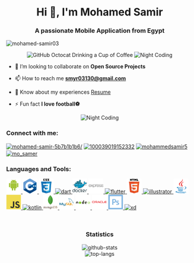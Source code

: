 <h1 align="center">Hi 👋, I'm Mohamed Samir</h1>
<h3 align="center">A passionate Mobile Application from Egypt</h3>

<p align="left"> <img src="https://komarev.com/ghpvc/?username=mohamed-samir03&label=Profile%20views&color=0e75b6&style=flat" alt="mohamed-samir03" /> </p>


<div align=center>
        <img src="https://user-images.githubusercontent.com/81251707/170483892-72fd9eee-0d53-4d95-ac49-81e4bc6682d4.png" alt="GitHub Octocat Drinking a Cup of Coffee" width="250" height="250" />
        <img alt="Night Coding" src="https://user-images.githubusercontent.com/81251707/226129645-1eba2f35-8fdc-4cbe-a82e-76a09b786c8f.gif" width="300" height="300" />
</div>

- 👯 I’m looking to collaborate on **Open Source Projects**

- 📫 How to reach me **smyr03130@gmail.com**

- 📄 Know about my experiences [Resume](https://drive.google.com/file/d/1I9UcS_l84i_QeLRJSvNh_RuSZlGy5o2t/view?usp=sharing)

- ⚡ Fun fact **I love football⚽**
<div align=center>
<img alt="Night Coding" src="https://user-images.githubusercontent.com/81251707/226129645-1eba2f35-8fdc-4cbe-a82e-76a09b786c8f.gif" width="340" height="340" />
</div>
<h3 align="left">Connect with me:</h3>
<p align="left">
<a href="https://linkedin.com/in/mohamed-samir-5b7b1b1b6/" target="blank"><img align="center" src="https://raw.githubusercontent.com/rahuldkjain/github-profile-readme-generator/master/src/images/icons/Social/linked-in-alt.svg" alt="mohamed-samir-5b7b1b1b6/" height="30" width="40" /></a>
<a href="https://fb.com/https://www.facebook.com/profile.php?id=100039019152332" target="blank"><img align="center" src="https://raw.githubusercontent.com/rahuldkjain/github-profile-readme-generator/master/src/images/icons/Social/facebook.svg" alt="100039019152332" height="30" width="40" /></a>
<a href="https://www.behance.net/mohammedsamir5" target="blank"><img align="center" src="https://raw.githubusercontent.com/rahuldkjain/github-profile-readme-generator/master/src/images/icons/Social/behance.svg" alt="mohammedsamir5" height="30" width="40" /></a>
<a href="https://codeforces.com/profile/https://codeforces.com/profile/mo_samer" target="blank"><img align="center" src="https://raw.githubusercontent.com/rahuldkjain/github-profile-readme-generator/master/src/images/icons/Social/codeforces.svg" alt="mo_samer" height="30" width="40" /></a>
</p>

<h3 align="left">Languages and Tools:</h3>
<p align="left"> <a href="https://developer.android.com" target="_blank" rel="noreferrer"> <img src="https://raw.githubusercontent.com/devicons/devicon/master/icons/android/android-original-wordmark.svg" alt="android" width="40" height="40"/> </a> <a href="https://www.w3schools.com/cpp/" target="_blank" rel="noreferrer"> <img src="https://raw.githubusercontent.com/devicons/devicon/master/icons/cplusplus/cplusplus-original.svg" alt="cplusplus" width="40" height="40"/> </a> <a href="https://www.w3schools.com/css/" target="_blank" rel="noreferrer"> <img src="https://raw.githubusercontent.com/devicons/devicon/master/icons/css3/css3-original-wordmark.svg" alt="css3" width="40" height="40"/> </a> <a href="https://dart.dev" target="_blank" rel="noreferrer"> <img src="https://www.vectorlogo.zone/logos/dartlang/dartlang-icon.svg" alt="dart" width="40" height="40"/> </a> <a href="https://www.docker.com/" target="_blank" rel="noreferrer"> <img src="https://raw.githubusercontent.com/devicons/devicon/master/icons/docker/docker-original-wordmark.svg" alt="docker" width="40" height="40"/> </a> <a href="https://expressjs.com" target="_blank" rel="noreferrer"> <img src="https://raw.githubusercontent.com/devicons/devicon/master/icons/express/express-original-wordmark.svg" alt="express" width="40" height="40"/> </a> <a href="https://flutter.dev" target="_blank" rel="noreferrer"> <img src="https://www.vectorlogo.zone/logos/flutterio/flutterio-icon.svg" alt="flutter" width="40" height="40"/> </a> <a href="https://www.w3.org/html/" target="_blank" rel="noreferrer"> <img src="https://raw.githubusercontent.com/devicons/devicon/master/icons/html5/html5-original-wordmark.svg" alt="html5" width="40" height="40"/> </a> <a href="https://www.adobe.com/in/products/illustrator.html" target="_blank" rel="noreferrer"> <img src="https://www.vectorlogo.zone/logos/adobe_illustrator/adobe_illustrator-icon.svg" alt="illustrator" width="40" height="40"/> </a> <a href="https://www.java.com" target="_blank" rel="noreferrer"> <img src="https://raw.githubusercontent.com/devicons/devicon/master/icons/java/java-original.svg" alt="java" width="40" height="40"/> </a> <a href="https://developer.mozilla.org/en-US/docs/Web/JavaScript" target="_blank" rel="noreferrer"> <img src="https://raw.githubusercontent.com/devicons/devicon/master/icons/javascript/javascript-original.svg" alt="javascript" width="40" height="40"/> </a> <a href="https://kotlinlang.org" target="_blank" rel="noreferrer"> <img src="https://www.vectorlogo.zone/logos/kotlinlang/kotlinlang-icon.svg" alt="kotlin" width="40" height="40"/> </a> <a href="https://www.mongodb.com/" target="_blank" rel="noreferrer"> <img src="https://raw.githubusercontent.com/devicons/devicon/master/icons/mongodb/mongodb-original-wordmark.svg" alt="mongodb" width="40" height="40"/> </a> <a href="https://www.mysql.com/" target="_blank" rel="noreferrer"> <img src="https://raw.githubusercontent.com/devicons/devicon/master/icons/mysql/mysql-original-wordmark.svg" alt="mysql" width="40" height="40"/> </a> <a href="https://nodejs.org" target="_blank" rel="noreferrer"> <img src="https://raw.githubusercontent.com/devicons/devicon/master/icons/nodejs/nodejs-original-wordmark.svg" alt="nodejs" width="40" height="40"/> </a> <a href="https://www.oracle.com/" target="_blank" rel="noreferrer"> <img src="https://raw.githubusercontent.com/devicons/devicon/master/icons/oracle/oracle-original.svg" alt="oracle" width="40" height="40"/> </a> <a href="https://www.photoshop.com/en" target="_blank" rel="noreferrer"> <img src="https://raw.githubusercontent.com/devicons/devicon/master/icons/photoshop/photoshop-line.svg" alt="photoshop" width="40" height="40"/> </a> <a href="https://www.adobe.com/products/xd.html" target="_blank" rel="noreferrer"> <img src="https://cdn.worldvectorlogo.com/logos/adobe-xd.svg" alt="xd" width="40" height="40"/> </a> </p>

<br/>
<h3 align="center">Statistics</h3>
<p align="center">
  <img src="https://github-readme-stats.vercel.app/api?username=Mohamed-samir03&show_icons=true&show_icons=true&theme=radical" alt="github-stats" /> 
  <br/>
  <img src="https://github-readme-stats.vercel.app/api/top-langs/?username=Mohamed-samir03&layout=compact&show_icons=true&theme=radical" alt="top-langs" />
</p>

